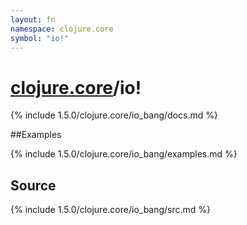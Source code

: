 ```yaml
---
layout: fn
namespace: clojure.core
symbol: "io!"
---
```


# [clojure.core](../)/io!

{% include 1.5.0/clojure.core/io_bang/docs.md %}

##Examples

{% include 1.5.0/clojure.core/io_bang/examples.md %}
## Source
{% include 1.5.0/clojure.core/io_bang/src.md %}

